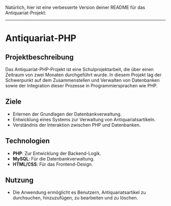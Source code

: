 Natürlich, hier ist eine verbesserte Version deiner README für das Antiquariat-Projekt:

---

# Antiquariat-PHP

## Projektbeschreibung

Das Antiquariat-PHP-Projekt ist eine Schulprojektarbeit, die über einen Zeitraum von zwei Monaten durchgeführt wurde. In diesem Projekt lag der Schwerpunkt auf dem Zusammenstellen und Verwalten von Datenbanken sowie der Integration dieser Prozesse in Programmiersprachen wie PHP.

## Ziele

- Erlernen der Grundlagen der Datenbankverwaltung.
- Entwicklung eines Systems zur Verwaltung von Antiquariatsartikeln.
- Verständnis der Interaktion zwischen PHP und Datenbanken.

## Technologien

- **PHP**: Zur Entwicklung der Backend-Logik.
- **MySQL**: Für die Datenbankverwaltung.
- **HTML/CSS**: Für das Frontend-Design.


## Nutzung

- Die Anwendung ermöglicht es Benutzern, Antiquariatsartikel zu durchsuchen, hinzuzufügen, zu bearbeiten und zu löschen.
